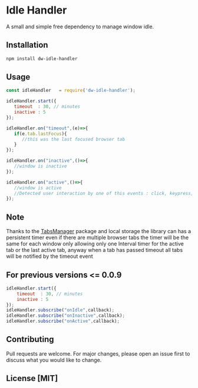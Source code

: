 # Idle Handler
A small and simple free dependency to manage window idle.

## Installation
```bash
npm install dw-idle-handler
```

## Usage
```javascript
const idleHandler   = require('dw-idle-handler');

idleHandler.start({
   timeout  : 30, // minutes 
   inactive : 5  
});

idleHandler.on("timeout",(e)=>{
   if(e.tab.lastFocus){
      //this was the last focused browser tab
   }
});

idleHandler.on("inactive",()=>{
   //window is inactive
});

idleHandler.on("active",()=>{
   //window is active
   //Detected user interaction by one of this events : click, keypress, mouseover and touchstart
});
```
## Note
Thanks to the  [TabsManager](https://www.npmjs.com/package/browser-tabs-manager) package and local storage the library can has a persistent timer
even if there are multiple browser tabs the timer will be the same for each window only allowing only one lnterval timer for the active tab or the last active tab, anyway when a tab has passed timeout all tabs will be notified by the timeout event

## For previous versions <= 0.0.9
```javascript
idleHandler.start({
    timeout  : 30, // minutes 
    inactive : 5  
});
idleHandler.subscribe("onIdle",callback);
idleHandler.subscribe("onInactive",callback);
idleHandler.subscribe("onActive",callback);
```

## Contributing
Pull requests are welcome. For major changes, please open an issue first to discuss what you would like to change.

## License [MIT]